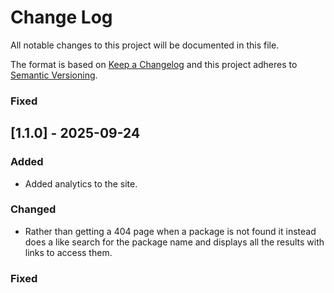 # Change Log

All notable changes to this project will be documented in this file.

The format is based on [Keep a Changelog](http://keepachangelog.com/)
and this project adheres to [Semantic Versioning](http://semver.org/).

### Fixed

## [1.1.0] - 2025-09-24

### Added

- Added analytics to the site.

### Changed

- Rather than getting a 404 page when a package is not found it instead does
  a like search for the package name and displays all the results with links to
  access them.

### Fixed
